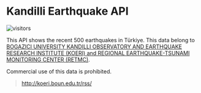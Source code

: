 # Kandilli Earthquake API

![visitors](https://visitor-badge.laobi.icu/badge?page_id=bedirdemir.kandilli-earthquake-api)

This API shows the recent 500 earthquakes in Türkiye. This data belong to [BOGAZICI UNIVERSITY KANDILLI OBSERVATORY AND EARTHQUAKE RESEARCH INSTITUTE (KOERI) and REGIONAL EARTHQUAKE-TSUNAMI MONITORING CENTER (RETMC)](http://www.koeri.boun.edu.tr/sismo/2/tr/).

Commercial use of this data is prohibited.
>http://koeri.boun.edu.tr/rss/
